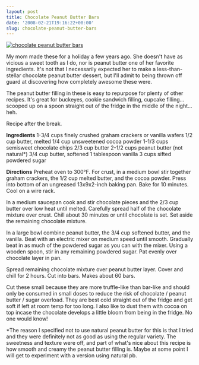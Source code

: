 ```yaml
---
layout: post
title: Chocolate Peanut Butter Bars
date: '2008-02-21T19:16:22+00:00'
slug: chocolate-peanut-butter-bars
---
```

<a href="http://www.flickr.com/photos/kstar810/453925903/in/set-72157603817944040/"><img src="http://farm1.static.flickr.com/171/453925903_5306d3c630.jpg?v=0" alt="chocolate peanut butter bars" /></a>

My mom made these for a holiday a few years ago. She doesn't have as vicious a sweet tooth as I do, nor is peanut butter one of her favorite ingredients. It's not that I necessarily expected her to make a less-than-stellar chocolate peanut butter dessert, but I'll admit to being thrown off guard at discovering how completely awesome these were. 

The peanut butter filling in these is easy to repurpose for plenty of other recipes. It's great for buckeyes, cookie sandwich filling, cupcake filling... scooped up on a spoon straight out of the fridge in the middle of the night... heh. 

Recipe after the break.

<!--more-->

<strong>Ingredients</strong>
1-3/4 cups finely crushed graham crackers or vanilla wafers
1/2 cup butter, melted
1/4 cup unsweetened cocoa powder
1-1/3 cups semisweet chocolate chips
2/3 cup butter
2-1/2 cups peanut butter (not natural*)
3/4  cup butter, softened
1 tablespoon vanilla
3 cups sifted powdered sugar

<strong>Directions</strong>
Preheat oven to 300&#176;F. For crust, in a medium bowl stir together graham crackers, the 1/2 cup melted butter, and the cocoa powder. Press into bottom of an ungreased 13x9x2-inch baking pan. Bake for 10 minutes. Cool on a wire rack.

In a medium saucepan cook and stir chocolate pieces and the 2/3 cup butter over low heat until melted. Carefully spread half of the chocolate mixture over crust. Chill about 30 minutes or until chocolate is set. Set aside the remaining chocolate mixture.

In a large bowl combine peanut butter, the 3/4 cup softened butter, and the vanilla. Beat with an electric mixer on medium speed until smooth. Gradually beat in as much of the powdered sugar as you can with the mixer. Using a wooden spoon, stir in any remaining powdered sugar. Pat evenly over chocolate layer in pan.

Spread remaining chocolate mixture over peanut butter layer. Cover and chill for 2 hours. Cut into bars. Makes about 60 bars.

Cut these small because they are more truffle-like than bar-like and should only be consumed in small doses to reduce the risk of chocolate / peanut butter / sugar overload. They are best cold straight out of the fridge and get soft if left at room temp for too long. I also like to dust them with cocoa on top incase the chocolate develops a little bloom from being in the fridge. No one would know!

*The reason I specified not to use natural peanut butter for this is that I tried and they were definitely not as good as using the regular variety. The sweetness and texture were off, and part of what's nice about this recipe is how smooth and creamy the peanut butter filling is. Maybe at some point I will get to experiment with a version using natural pb.
